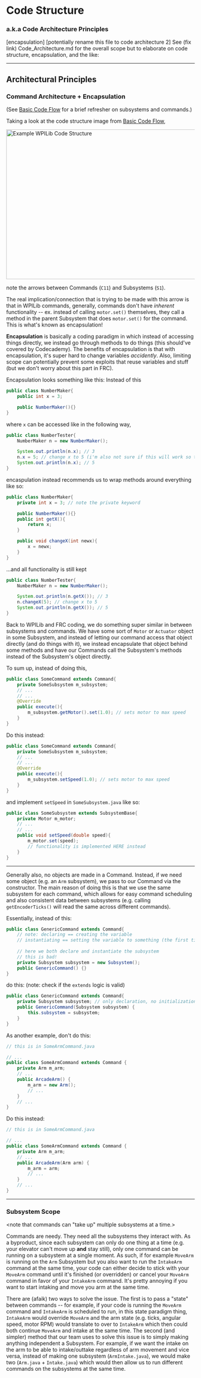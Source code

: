 ﻿# Code Structure
### a.k.a Code Architecture Principles
[encapsulation]
[potentially rename this file to code architecture 2]
See (fix link) Code_Architecture.md for the overall scope but to elaborate on code structure, encapsulation, and the like:

---

## Architectural Principles

### Command Architecture + Encapsulation

(See [Basic Code Flow](Basic_Code_Flow.md) for a brief refresher on subsystems and commands.)

Taking a look at the code structure image from [Basic Code Flow](Basic_Code_Flow.md),

<img alt="Example WPILib Code Structure" src="../Assets/Example_Code_Structure.png" width="780" height="400">

note the arrows between Commands (`C11`) and Subsystems (`S1`). 

The real implication/connection that is trying to be made with this arrow is that in WPILib commands, generally, commands don't have *inherent* functionality -- ex. instead of calling `motor.set()` themselves, they call a method in the parent Subsystem that does `motor.set()` for the command. This is what's known as encapsulation!

**Encapsulation** is basically a coding paradigm in which instead of accessing things directly, we instead go through methods to do things (this should've covered by Codecademy). The benefits of encapsulation is that with encapsulation, it's super hard to change variables *accidently*. Also, limiting scope can potentially prevent some exploits that reuse variables and stuff (but we don't worry about this part in FRC). 

Encapsulation looks something like this:
Instead of this
```java
public class NumberMaker{
    public int x = 3;

    public NumberMaker(){}
}
```

where `x` can be accessed like in the following way,
```java
public class NumberTester{
    NumberMaker n = new NumberMaker();

    System.out.println(n.x); // 3
    n.x = 5; // change x to 5 (i'm also not sure if this will work so this is kinda psuedocode)
    System.out.println(n.x); // 5
}
```

encaspulation instead recommends us to wrap methods around everything like so:

```java
public class NumberMaker{
    private int x = 3; // note the private keyword

    public NumberMaker(){}
    public int getX(){
        return x;
    }

    public void changeX(int newx){
        x = newx;
    }
}
```

...and all functionality is still kept
```java
public class NumberTester{
    NumberMaker n = new NumberMaker();

    System.out.println(n.getX()); // 3
    n.changeX(5); // change x to 5 
    System.out.println(n.getX()); // 5
}
```

Back to WPILib and FRC coding, we do something super similar in between subsystems and commands. We have some sort of `Motor` or `Actuator` object in some Subsystem, and instead of letting our command access that object directly (and do things with it), we instead encapsulate that object behind some methods and have our Commands call the Subsystem's methods instead of the Subsystem's object directly.


To sum up, instead of doing this,
```java
public class SomeCommand extends Command{
	private SomeSubsystem m_subsystem;
	// ...
	// ...
	@Override
	public execute(){
		m_subsystem.getMotor().set(1.0); // sets motor to max speed	
	}
}
```

Do this instead:
```java
public class SomeCommand extends Command{
	private SomeSubsystem m_subsystem;
	// ...
	// ...
	@Override
	public execute(){
		m_subsystem.setSpeed(1.0); // sets motor to max speed	
	}
}
```

and implement `setSpeed` in `SomeSubsystem.java` like so:

```java
public class SomeSubsystem extends SubsystemBase{
	private Motor m_motor; 
	// ...
	// ... 
	public void setSpeed(double speed){
		m_motor.set(speed); 
		// functionality is implemented HERE instead
	}
}
```

--- 

Generally also, no objects are made in a Command. Instead, if we need some object (e.g. an `Arm` subsystem), we pass to our Command via the constructor. The main reason of doing this is that we use the same subsystem for each command, which allows for easy command scheduling and also consistent data between subsystems (e.g. calling `getEncoderTicks()` will read the same across different commands).

Essentially, instead of this:
```java
public class GenericCommand extends Command{
	// note: declaring == creating the variable 
	// instantiating == setting the variable to something (the first time)
	
	// here we both declare and instantiate the subsystem
	// this is bad!
	private Subsystem subsystem = new Subsystem();
	public GenericCommand() {}
}
```

do this: (note: check if the `extends` logic is valid)
```java
public class GenericCommand extends Command{
	private Subsystem subsystem; // only declaration, no initialization
	public GenericCommand(Subsystem subsystem) {
		this.subsystem = subsystem;
	}
}
```

As another example, don't do this:
```java
// this is in SomeArmCommand.java

// ...
public class SomeArmCommand extends Command {
    private Arm m_arm;
    // ...
    public ArcadeArm() {
        m_arm = new Arm();
        // ...
    }
    // ...
}
```

Do this instead:
```java
// this is in SomeArmCommand.java

// ...
public class SomeArmCommand extends Command {
    private Arm m_arm;
    // ...
    public ArcadeArm(Arm arm) {
        m_arm = arm;
        // ...
    }
    // ...
}
```

---

### Subsystem Scope

<note that commands can "take up" multiple subsystems at a time.>

Commands are needy. They need all the subsystems they interact with. As a byproduct, since each subsystem can only do one thing at a time (e.g. your elevator can't move up **and** stay still), only one command can be running on a subsystem at a single moment. As such, if for example `MoveArm` is running on the `Arm` Subsystem but you also want to run the `IntakeArm` command at the same time, your code can either decide to stick with your `MoveArm` command until it's finished (or overridden) or cancel your `MoveArm` command in favor of your `IntakeArm` command. It's pretty annoying if you want to start intaking and move you arm at the same time.

There are (afaik) two ways to solve the issue. The first is to pass a "state" between commands -- for example, if your code is running the `MoveArm` command and `IntakeArm` is scheduled to run, in this state paradigm thing, `IntakeArm` would override `MoveArm` and the arm state (e.g. ticks, angular speed, motor RPM) would translate to over to `IntakeArm` which then could both continue `MoveArm` and intake at the same time. The second (and simpler) method that our team uses to solve this issue is to simply making anything independent a Subsystem. For example, if we want the intake on the arm to be able to intake/outtake regardless of arm movement and vice versa, instead of making one subsystem (`ArmIntake.java`), we would make two (`Arm.java` + `Intake.java`) which would then allow us to run different commands on the subsystems at the same time.

